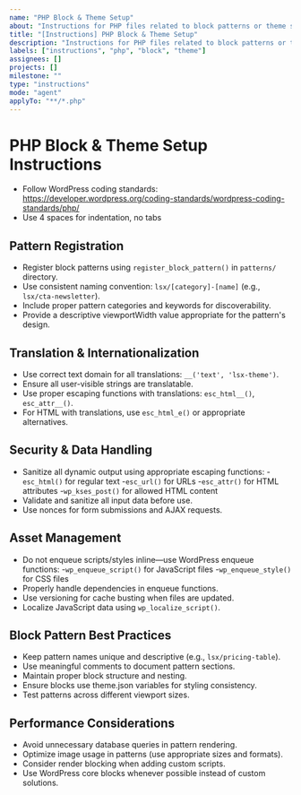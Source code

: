 ```yaml
---
name: "PHP Block & Theme Setup"
about: "Instructions for PHP files related to block patterns or theme setup in any LightSpeed WordPress project."
title: "[Instructions] PHP Block & Theme Setup"
description: "Instructions for PHP files related to block patterns or theme setup in any LightSpeed WordPress project."
labels: ["instructions", "php", "block", "theme"]
assignees: []
projects: []
milestone: ""
type: "instructions"
mode: "agent"
applyTo: "**/*.php"
---
```


# PHP Block & Theme Setup Instructions
- Follow WordPress coding standards: https://developer.wordpress.org/coding-standards/wordpress-coding-standards/php/
- Use 4 spaces for indentation, no tabs

## Pattern Registration

- Register block patterns using `register_block_pattern()` in `patterns/` directory.
- Use consistent naming convention: `lsx/[category]-[name]` (e.g., `lsx/cta-newsletter`).
- Include proper pattern categories and keywords for discoverability.
- Provide a descriptive viewportWidth value appropriate for the pattern's design.

## Translation & Internationalization

- Use correct text domain for all translations: `__('text', 'lsx-theme')`.
- Ensure all user-visible strings are translatable.
- Use proper escaping functions with translations: `esc_html__()`, `esc_attr__()`.
- For HTML with translations, use `esc_html_e()` or appropriate alternatives.

## Security & Data Handling

- Sanitize all dynamic output using appropriate escaping functions:
-`esc_html()` for regular text
-`esc_url()` for URLs
-`esc_attr()` for HTML attributes
-`wp_kses_post()` for allowed HTML content
- Validate and sanitize all input data before use.
- Use nonces for form submissions and AJAX requests.

## Asset Management

- Do not enqueue scripts/styles inline—use WordPress enqueue functions:
-`wp_enqueue_script()` for JavaScript files
-`wp_enqueue_style()` for CSS files
- Properly handle dependencies in enqueue functions.
- Use versioning for cache busting when files are updated.
- Localize JavaScript data using `wp_localize_script()`.

## Block Pattern Best Practices

- Keep pattern names unique and descriptive (e.g., `lsx/pricing-table`).
- Use meaningful comments to document pattern sections.
- Maintain proper block structure and nesting.
- Ensure blocks use theme.json variables for styling consistency.
- Test patterns across different viewport sizes.

## Performance Considerations

- Avoid unnecessary database queries in pattern rendering.
- Optimize image usage in patterns (use appropriate sizes and formats).
- Consider render blocking when adding custom scripts.
- Use WordPress core blocks whenever possible instead of custom solutions.
